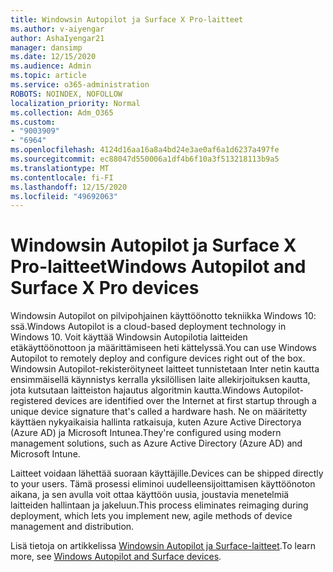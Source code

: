 ```yaml
---
title: Windowsin Autopilot ja Surface X Pro-laitteet
ms.author: v-aiyengar
author: AshaIyengar21
manager: dansimp
ms.date: 12/15/2020
ms.audience: Admin
ms.topic: article
ms.service: o365-administration
ROBOTS: NOINDEX, NOFOLLOW
localization_priority: Normal
ms.collection: Adm_O365
ms.custom:
- "9003909"
- "6964"
ms.openlocfilehash: 4124d16aa16a8a4bd24e3ae0af6a1d6237a497fe
ms.sourcegitcommit: ec88047d550006a1df4b6f10a3f513218113b9a5
ms.translationtype: MT
ms.contentlocale: fi-FI
ms.lasthandoff: 12/15/2020
ms.locfileid: "49692063"
---
```

# <a name="windows-autopilot-and-surface-x-pro-devices"></a><span data-ttu-id="1c744-102">Windowsin Autopilot ja Surface X Pro-laitteet</span><span class="sxs-lookup"><span data-stu-id="1c744-102">Windows Autopilot and Surface X Pro devices</span></span>

<span data-ttu-id="1c744-103">Windowsin Autopilot on pilvipohjainen käyttöönotto tekniikka Windows 10: ssä.</span><span class="sxs-lookup"><span data-stu-id="1c744-103">Windows Autopilot is a cloud-based deployment technology in Windows 10.</span></span> <span data-ttu-id="1c744-104">Voit käyttää Windowsin Autopilotia laitteiden etäkäyttöönottoon ja määrittämiseen heti kättelyssä.</span><span class="sxs-lookup"><span data-stu-id="1c744-104">You can use Windows Autopilot to remotely deploy and configure devices right out of the box.</span></span> <span data-ttu-id="1c744-105">Windowsin Autopilot-rekisteröityneet laitteet tunnistetaan Inter netin kautta ensimmäisellä käynnistys kerralla yksilöllisen laite allekirjoituksen kautta, jota kutsutaan laitteiston hajautus algoritmin kautta.</span><span class="sxs-lookup"><span data-stu-id="1c744-105">Windows Autopilot-registered devices are identified over the Internet at first startup through a unique device signature that's called a hardware hash.</span></span> <span data-ttu-id="1c744-106">Ne on määritetty käyttäen nykyaikaisia hallinta ratkaisuja, kuten Azure Active Directorya (Azure AD) ja Microsoft Intunea.</span><span class="sxs-lookup"><span data-stu-id="1c744-106">They're configured using modern management solutions, such as Azure Active Directory (Azure AD) and Microsoft Intune.</span></span>

<span data-ttu-id="1c744-107">Laitteet voidaan lähettää suoraan käyttäjille.</span><span class="sxs-lookup"><span data-stu-id="1c744-107">Devices can be shipped directly to your users.</span></span> <span data-ttu-id="1c744-108">Tämä prosessi eliminoi uudelleensijoittamisen käyttöönoton aikana, ja sen avulla voit ottaa käyttöön uusia, joustavia menetelmiä laitteiden hallintaan ja jakeluun.</span><span class="sxs-lookup"><span data-stu-id="1c744-108">This process eliminates reimaging during deployment, which lets you implement new, agile methods of device management and distribution.</span></span>

<span data-ttu-id="1c744-109">Lisä tietoja on artikkelissa [Windowsin Autopilot ja Surface-laitteet](https://go.microsoft.com/fwlink/?linkid=2135712).</span><span class="sxs-lookup"><span data-stu-id="1c744-109">To learn more, see [Windows Autopilot and Surface devices](https://go.microsoft.com/fwlink/?linkid=2135712).</span></span>
